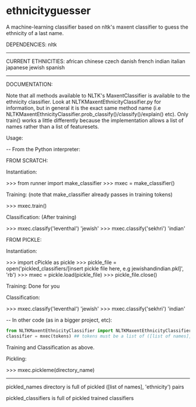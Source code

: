 ethnicityguesser
================

A machine-learning classifier based on nltk's maxent classifier to guess the ethnicity of a last name.


DEPENDENCIES:
nltk

------------------------------------------------------------------------

CURRENT ETHNICITIES:
african
chinese
czech
danish
french
indian
italian
japanese
jewish
spanish

------------------------------------------------------------------------

DOCUMENTATION:

Note that all methods available to NLTK's MaxentClassifier is available to the ethnicity classifier. Look at NLTKMaxentEthnicityClassifier.py
for information, but in general it is the exact same method name (i.e NLTKMaxentEthnicityClassifier.prob_classify()/classify()/explain() etc).
Only train() works a little differently because the implementation allows a list of names rather than a list of featuresets.

Usage:

-- From the Python interpreter:

FROM SCRATCH:

Instantiation:


\>\>\> from runner import make_classifier
\>\>\> mxec = make_classifier()


Training: (note that make_classifier already passes in training tokens)


\>\>\> mxec.train()


Classification: (After training)


\>\>\> mxec.classify('leventhal')
'jewish'
\>\>\> mxec.classify('sekhri')
'indian'


FROM PICKLE:

Instantiation:

\>\>\> import cPickle as pickle
\>\>\> pickle_file = open('pickled_classifiers/[insert pickle file here, e.g jewishandindian.pkl]', 'rb')
\>\>\> mxec = pickle.load(pickle_file)
\>\>\> pickle_file.close()


Training: Done for you

Classification:

\>\>\> mxec.classify('leventhal')
'jewish'
\>\>\> mxec.classify('sekhri')
'indian'


-- In other code (as in a bigger project, etc):

```python
from NLTKMaxentEthnicityClassifier import NLTKMaxentEthnicityClassifier as mxec
classifier = mxec(tokens) ## tokens must be a list of ([list of names], 'ethnicity') pairs. Ethnicities can be repeated.
```

Training and Classification as above.


Pickling:

\>\>\> mxec.pickleme(directory_name)

------------------------------------------------------------------------

pickled_names directory is full of pickled ([list of names], 'ethnicity') pairs

pickled_classifiers is full of pickled trained classifiers